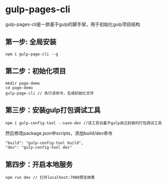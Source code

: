 # gulp-pages-cli

gulp-pages-cli是一款基于gulp的脚手架，用于初始化gulp项目结构


## 第一步: 全局安装
```
npm i gulp-page-cli --g
```

## 第二步：初始化项目

```
mkdir page-demo
cd page-demo
gulp-page-cli // 执行该命令，生成初始化文件
```
## 第三步：安装gulp打包调试工具

```
npm i gulp-config-tool --save-dev //该工具也基于gulp自己封装的打包调试工具
```
然后修改package.json中scripts，添加build/dev命令
```
"build": "gulp-config-tool build",
"dev": "gulp-config-tool dev"
```

## 第四步：开启本地服务

```
npm run dev // 打开localhost:7000预览效果
```
